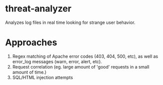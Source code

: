 threat-analyzer
===============

Analyzes log files in real time looking for strange user behavior.

Approaches
==========
1. Regex matching of Apache error codes (403, 404, 500, etc), as well as error_log messages (warn, error, alert, etc).
2. Request correlation (eg. large amount of 'good' requests in a small amount of time.)
3. SQL/HTML injection attempts